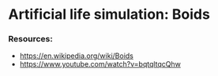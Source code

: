 # Artificial life simulation: Boids

### Resources:
 * https://en.wikipedia.org/wiki/Boids
 * https://www.youtube.com/watch?v=bqtqltqcQhw
